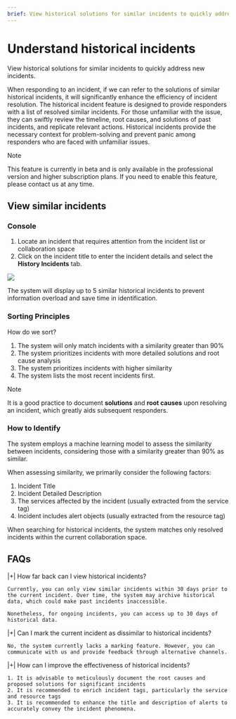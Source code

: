 ```yaml
---
brief: View historical solutions for similar incidents to quickly address new incidents
---
```


# Understand historical incidents

View historical solutions for similar incidents to quickly address new incidents.

When responding to an incident, if we can refer to the solutions of similar historical incidents, it will significantly enhance the efficiency of incident resolution. The historical incident feature is designed to provide responders with a list of resolved similar incidents. For those unfamiliar with the issue, they can swiftly review the timeline, root causes, and solutions of past incidents, and replicate relevant actions. Historical incidents provide the necessary context for problem-solving and prevent panic among responders who are faced with unfamiliar issues.

> [!NOTE]
> This feature is currently in beta and is only available in the professional version and higher subscription plans. If you need to enable this feature, please contact us at any time.

## View similar incidents

### Console

1. Locate an incident that requires attention from the incident list or collaboration space
2. Click on the incident title to enter the incident details and select the **History Incidents** tab.

![](https://fcdoc.github.io/img/zh/flashduty/alter/past_incidents/1.avif)

The system will display up to 5 similar historical incidents to prevent information overload and save time in identification.

### Sorting Principles

How do we sort?

1. The system will only match incidents with a similarity greater than 90%
2. The system prioritizes incidents with more detailed solutions and root cause analysis
3. The system prioritizes incidents with higher similarity
4. The system lists the most recent incidents first.

> [!NOTE]
> It is a good practice to document **solutions** and **root causes** upon resolving an incident, which greatly aids subsequent responders.

### How to Identify

The system employs a machine learning model to assess the similarity between incidents, considering those with a similarity greater than 90% as similar.

When assessing similarity, we primarily consider the following factors:

1. Incident Title
2. Incident Detailed Description
3. The services affected by the incident (usually extracted from the service tag)
4. Incident includes alert objects (usually extracted from the resource tag)

When searching for historical incidents, the system matches only resolved incidents within the current collaboration space.

## FAQs

|+| How far back can I view historical incidents?

    Currently, you can only view similar incidents within 30 days prior to the current incident. Over time, the system may archive historical data, which could make past incidents inaccessible.

    Nonetheless, for ongoing incidents, you can access up to 30 days of historical data.

|+| Can I mark the current incident as dissimilar to historical incidents?

    No, the system currently lacks a marking feature. However, you can communicate with us and provide feedback through alternative channels.

|+| How can I improve the effectiveness of historical incidents?

    1. It is advisable to meticulously document the root causes and proposed solutions for significant incidents
    2. It is recommended to enrich incident tags, particularly the service and resource tags
    3. It is recommended to enhance the title and description of alerts to accurately convey the incident phenomena.